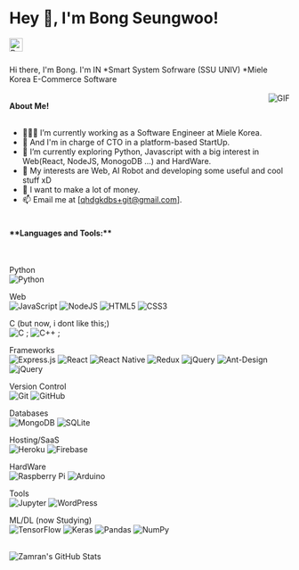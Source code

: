 
<h1 title="hehehe"> Hey 👋, I'm Bong Seungwoo!</h1>

<!-- <a href="https://www.linkedin.com/in/zamranxd/">
  <img align="left" alt="Zamran's LinkdeIn" width="24px" src="https://cdn.jsdelivr.net/npm/simple-icons@v3/icons/linkedin.svg" />
</a> -->
<a href="https://www.instagram.com/itjustbong/">
  <img align="left" alt="Bong's Instagram" width="24px" src="https://cdn.jsdelivr.net/npm/simple-icons@v3/icons/instagram.svg" />
</a>
<!-- <a href="https://www.facebook.com/ZamranxD">
  <img align="left" alt="Zamran's Instagram" width="24px" src="https://cdn.jsdelivr.net/npm/simple-icons@v3/icons/facebook.svg" />
</a> -->

<br /><br />

Hi there, I'm Bong. I'm IN *Smart System Sofrware (SSU UNIV) *Miele Korea E-Commerce Software<br /><br />
  <img align="right" alt="GIF" src="https://i.pinimg.com/originals/e4/26/70/e426702edf874b181aced1e2fa5c6cde.gif" />

**About Me!**<br /><br />

- 👨🏽‍💻 I’m currently working as a Software Engineer at Miele Korea.<br />
- 🗼 And I'm in charge of CTO in a platform-based StartUp.
- 🌱 I’m currently exploring Python, Javascript with a big interest in Web(React, NodeJS, MonogoDB ...) and HardWare. <br />
- 🤔 My interests are Web, AI Robot and developing some useful and cool stuff xD<br />
- 💼 I want to make a lot of money.<br />
- 📫 Email me at [qhdgkdbs+git@gmail.com].<br /><br />

<h4>**Languages and Tools:**  </h4><br />

Python <br />
<img alt="Python" src="https://img.shields.io/badge/python%20-%2314354C.svg?&style=for-the-badge&logo=python&logoColor=white"/><br />

Web <br />
<img alt="JavaScript" src="https://img.shields.io/badge/javascript%20-%23323330.svg?&style=for-the-badge&logo=javascript&logoColor=%23F7DF1E"/>
<img alt="NodeJS" src="https://img.shields.io/badge/node.js%20-%2343853D.svg?&style=for-the-badge&logo=node.js&logoColor=white"/>
<img alt="HTML5" src="https://img.shields.io/badge/html5%20-%23E34F26.svg?&style=for-the-badge&logo=html5&logoColor=whitCancelChangese"/>
<img alt="CSS3" src="https://img.shields.io/badge/css3%20-%231572B6.svg?&style=for-the-badge&logo=css3&logoColor=white"/><br />

C (but now, i dont like this;)<br />
<img alt="C" src="https://img.shields.io/badge/c%20-%2300599C.svg?&style=for-the-badge&logo=c&logoColor=white"/> ;
<img alt="C++" src="https://img.shields.io/badge/c++%20-%2300599C.svg?&style=for-the-badge&logo=c%2B%2B&ogoColor=white"/> ; <br/>


Frameworks<br />
<img alt="Express.js" src="https://img.shields.io/badge/express.js%20-%23404d59.svg?&style=for-the-badge"/> 
<img alt="React" src="https://img.shields.io/badge/react%20-%2320232a.svg?&style=for-the-badge&logo=react&logoColor=%2361DAFB"/> 
<img alt="React Native" src="https://img.shields.io/badge/react_native%20-%2320232a.svg?&style=for-the-badge&logo=react&logoColor=%2361DAFB"/> 
<img alt="Redux" src="https://img.shields.io/badge/redux%20-%23593d88.svg?&style=for-the-badge&logo=redux&logoColor=white"/> 
<img alt="jQuery" src="https://img.shields.io/badge/jquery%20-%230769AD.svg?&style=for-the-badge&logo=jquery&logoColor=white"/> 
<img alt="Ant-Design" src="https://img.shields.io/badge/-Ant%20Design-%230170FE?&style=for-the-badge&logo=ant-design&logoColor=white"/> 
<img alt="jQuery" src="https://img.shields.io/badge/jquery%20-%230769AD.svg?&style=for-the-badge&logo=jquery&logoColor=white"/>  <br/>

Version Control<br />
<img alt="Git" src="https://img.shields.io/badge/git%20-%23F05033.svg?&style=for-the-badge&logo=git&logoColor=white"/> 
<img alt="GitHub" src="https://img.shields.io/badge/github%20-%23121011.svg?&style=for-the-badge&logo=github&logoColor=white"/>  <br/>

Databases <br />
<img alt="MongoDB" src ="https://img.shields.io/badge/MongoDB-%234ea94b.svg?&style=for-the-badge&logo=mongodb&logoColor=white"/>
<img alt="SQLite" src ="https://img.shields.io/badge/sqlite-%2307405e.svg?&style=for-the-badge&logo=sqlite&logoColor=white"/> <br/>

Hosting/SaaS <br />
<img alt="Heroku" src="https://img.shields.io/badge/heroku%20-%23430098.svg?&style=for-the-badge&logo=heroku&logoColor=white"/> 
<img alt="Firebase" src="https://img.shields.io/badge/firebase%20-%23039BE5.svg?&style=for-the-badge&logo=firebase"/>  <br/>

HardWare <br />
<img alt="Raspberry Pi" src="https://img.shields.io/badge/-Raspberry%20Pi-C51A4A?style=for-the-badge&logo=Raspberry-Pi"/>
<img alt="Arduino" src="https://img.shields.io/badge/-Arduino-00979D?style=for-the-badge&logo=Arduino&logoColor=white"/> <br />

Tools <br />
<img alt="Jupyter" src="https://img.shields.io/badge/Jupyter%20-%23F37626.svg?&style=for-the-badge&logo=Jupyter&logoColor=white" />
<img alt="WordPress" src="https://img.shields.io/badge/WordPress%20-%23117AC9.svg?&style=for-the-badge&logo=WordPress&logoColor=white"/> <br />

ML/DL (now Studying)<br />
<img alt="TensorFlow" src="https://img.shields.io/badge/TensorFlow%20-%23FF6F00.svg?&style=for-the-badge&logo=TensorFlow&logoColor=white" />
<img alt="Keras" src="https://img.shields.io/badge/Keras%20-%23D00000.svg?&style=for-the-badge&logo=Keras&logoColor=white"/>
<img alt="Pandas" src="https://img.shields.io/badge/pandas%20-%23150458.svg?&style=for-the-badge&logo=pandas&logoColor=white" />
<img alt="NumPy" src="https://img.shields.io/badge/numpy%20-%23013243.svg?&style=for-the-badge&logo=numpy&logoColor=white" /> <br/>



<br />
<img src="https://github-readme-stats.vercel.app/api?username=qhdgkdbs&show_icons=true&hide_border=true&count_private=true&theme=shades-of-purple&icon_color=fad000" alt="Zamran's GitHub Stats">
<br />

